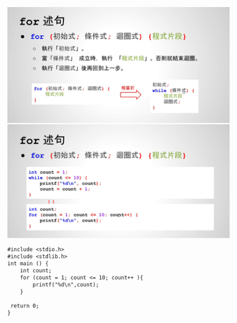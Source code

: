 ![image](https://github.com/4100D051/4100D051/blob/main/9.PNG)
![image](https://github.com/4100D051/4100D051/blob/main/9.0.1.PNG)
```
#include <stdio.h>  
#include <stdlib.h>                        
int main () {
	int count;
	for (count = 1; count <= 10; count++ ){
		printf("%d\n",count);
	}
	
 return 0;
}
```
